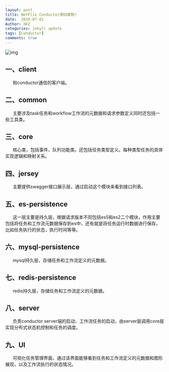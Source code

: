 ```yaml
---
layout: post
title: NetFlix Conductor源码架构!
date:  2019-07-01
Author: XKZ
categories: jekyll update
tags: [Conductor]
comments: true
---
```

![img](https://xukaizhong188.github.io/HelloProgrammer/images/2019-07-01/pic1.png)
<h2>一、client</h2>
&nbsp;&nbsp;&nbsp;&nbsp;&nbsp;&nbsp;和conductor通信的客户端。
<h2>二、common</h2>
&nbsp;&nbsp;&nbsp;&nbsp;&nbsp;&nbsp;主要涉及task任务和workflow工作流的元数据和请求参数定义同时还包括一些工具类。
<h2>三、core</h2>
&nbsp;&nbsp;&nbsp;&nbsp;&nbsp;&nbsp;核心类，包括事件、队列功能类。还包括任务类型定义。每种类型任务的具体实现逻辑和映射关系。
<h2>四、jersey</h2>
&nbsp;&nbsp;&nbsp;&nbsp;&nbsp;&nbsp;主要提供swagger接口展示层，通过启动这个模块来看到接口列表。
<h2>五、es-persistence</h2>
&nbsp;&nbsp;&nbsp;&nbsp;&nbsp;&nbsp;这一层主要是持久层，根据请求版本不同包括es5和es2二个模块，作用主要包括将任务和工作流元数据保存到es中，还有就是将任务运行时数据进行保存，比如任务执行的状态，执行时间等等。
<h2>六、mysql-persistence</h2>
&nbsp;&nbsp;&nbsp;&nbsp;&nbsp;&nbsp;mysql持久层，存储任务和工作流定义的元数据。
<h2>七、redis-persistence</h2>
&nbsp;&nbsp;&nbsp;&nbsp;&nbsp;&nbsp;redis持久层，存储任务和工作流定义的元数据。
<h2>八、server</h2>
&nbsp;&nbsp;&nbsp;&nbsp;&nbsp;&nbsp;负责conductor server端的启动、工作流任务的启动，由server层调用core层实现分布式状态机控制和任务的调度。
<h2>九、UI</h2>
&nbsp;&nbsp;&nbsp;&nbsp;&nbsp;&nbsp;可视化任务管理界面，通过该界面能够看到任务和工作流定义的元数据和图形展现，以及工作流执行的状态情况。

 


